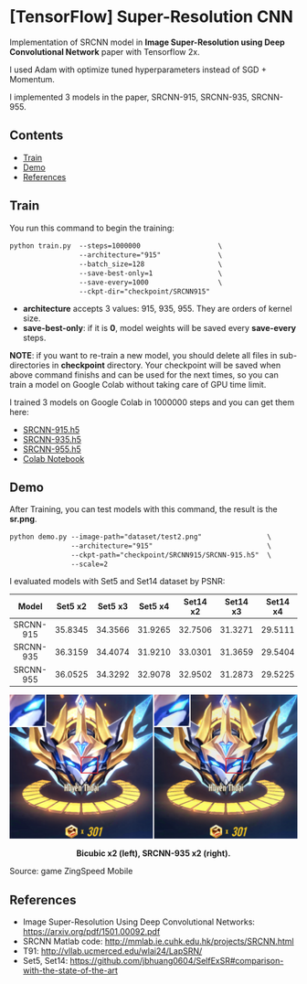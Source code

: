 # [TensorFlow] Super-Resolution CNN

Implementation of SRCNN model in **Image Super-Resolution using Deep Convolutional Network** paper with Tensorflow 2x. 

I used Adam with optimize tuned hyperparameters instead of SGD + Momentum. 

I implemented 3 models in the paper, SRCNN-915, SRCNN-935, SRCNN-955.


## Contents
- [Train](#train)
- [Demo](#demo)
- [References](#references)


## Train
You run this command to begin the training:
```
python train.py  --steps=1000000                   \
                 --architecture="915"              \
                 --batch_size=128                  \
                 --save-best-only=1                \
                 --save-every=1000                 \
                 --ckpt-dir="checkpoint/SRCNN915"  
```
- **architecture** accepts 3 values: 915, 935, 955. They are orders of kernel size.
- **save-best-only**: if it is **0**, model weights will be saved every **save-every** steps.


**NOTE**: if you want to re-train a new model, you should delete all files in sub-directories in **checkpoint** directory. Your checkpoint will be saved when above command finishs and can be used for the next times, so you can train a model on Google Colab without taking care of GPU time limit.

I trained 3 models on Google Colab in 1000000 steps and you can get them here:
- [SRCNN-915.h5](checkpoint/SRCNN915/SRCNN-915.h5)
- [SRCNN-935.h5](checkpoint/SRCNN935/SRCNN-935.h5)
- [SRCNN-955.h5](checkpoint/SRCNN955/SRCNN-955.h5)
- [Colab Notebook](https://colab.research.google.com/drive/1VtHu3DCMs_qnc4d9_HpNx2g2xX5SriUZ?usp=sharing)


## Demo 
After Training, you can test models with this command, the result is the **sr.png**.
```
python demo.py --image-path="dataset/test2.png"                \
               --architecture="915"                            \
               --ckpt-path="checkpoint/SRCNN915/SRCNN-915.h5"  \
               --scale=2
```

I evaluated models with Set5 and Set14 dataset by PSNR:

<div align="center">

|   Model   | Set5 x2 | Set5 x3 | Set5 x4 | Set14 x2 | Set14 x3 | Set14 x4 |
|:---------:|:-------:|:-------:|:-------:|:--------:|:--------:|:--------:|
| SRCNN-915 | 35.8345 |	34.3566 | 31.9265 |	32.7506  | 31.3271  | 29.5111  |
| SRCNN-935	| 36.3159 |	34.4074 | 31.9210 |	33.0301  | 31.3659  | 29.5404  |
| SRCNN-955	| 36.0525 | 34.3292 | 32.9078 |	32.9502  | 31.2873  | 29.5225  |

</div>

<div align="center">
  <img src="./README/example.png" width="1000">  
  <p><strong>Bicubic x2 (left), SRCNN-935 x2 (right).</strong></p>
</div>
Source: game ZingSpeed Mobile

## References
- Image Super-Resolution Using Deep Convolutional Networks: https://arxiv.org/pdf/1501.00092.pdf
- SRCNN Matlab code: http://mmlab.ie.cuhk.edu.hk/projects/SRCNN.html
- T91: http://vllab.ucmerced.edu/wlai24/LapSRN/
- Set5, Set14: https://github.com/jbhuang0604/SelfExSR#comparison-with-the-state-of-the-art